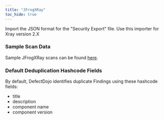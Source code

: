 ```yaml
---
title: "JFrogXRay"
toc_hide: true
---
```

Import the JSON format for the \"Security Export\" file. Use this importer for Xray version 2.X

### Sample Scan Data
Sample JFrogXRay scans can be found [here](https://github.com/DefectDojo/django-DefectDojo/tree/master/unittests/scans/jfrogxray).

### Default Deduplication Hashcode Fields
By default, DefectDojo identifies duplicate Findings using these hashcode fields:

- title
- description
- component name
- component version
